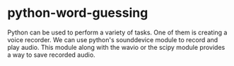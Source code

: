 # python-word-guessing
Python can be used to perform a variety of tasks. One of them is creating a voice recorder. We can use python's sounddevice module to record and play audio. This module along with the wavio or the scipy module provides a way to save recorded audio.